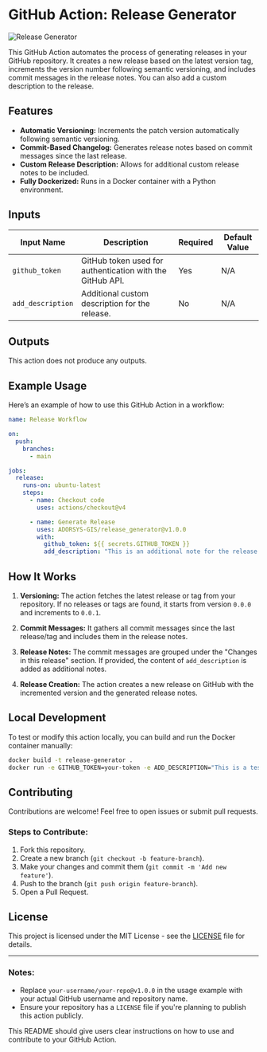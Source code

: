 # GitHub Action: Release Generator

![Release Generator](https://img.shields.io/badge/GitHub%20Action-Release%20Generator-blue)

This GitHub Action automates the process of generating releases in your GitHub repository. It creates a new release based on the latest version tag, increments the version number following semantic versioning, and includes commit messages in the release notes. You can also add a custom description to the release.

## Features

- **Automatic Versioning:** Increments the patch version automatically following semantic versioning.
- **Commit-Based Changelog:** Generates release notes based on commit messages since the last release.
- **Custom Release Description:** Allows for additional custom release notes to be included.
- **Fully Dockerized:** Runs in a Docker container with a Python environment.

## Inputs

| Input Name         | Description                                                               | Required | Default Value |
|--------------------|---------------------------------------------------------------------------|----------|---------------|
| `github_token`     | GitHub token used for authentication with the GitHub API.                 | Yes      | N/A           |
| `add_description`  | Additional custom description for the release.                           | No       | N/A           |

## Outputs

This action does not produce any outputs.

## Example Usage

Here’s an example of how to use this GitHub Action in a workflow:

```yaml
name: Release Workflow

on:
  push:
    branches:
      - main

jobs:
  release:
    runs-on: ubuntu-latest
    steps:
      - name: Checkout code
        uses: actions/checkout@v4

      - name: Generate Release
        uses: ADORSYS-GIS/release_generator@v1.0.0
        with:
          github_token: ${{ secrets.GITHUB_TOKEN }}
          add_description: "This is an additional note for the release."
```

## How It Works

1. **Versioning:** The action fetches the latest release or tag from your repository. If no releases or tags are found, it starts from version `0.0.0` and increments to `0.0.1`.

2. **Commit Messages:** It gathers all commit messages since the last release/tag and includes them in the release notes.

3. **Release Notes:** The commit messages are grouped under the "Changes in this release" section. If provided, the content of `add_description` is added as additional notes.

4. **Release Creation:** The action creates a new release on GitHub with the incremented version and the generated release notes.

## Local Development

To test or modify this action locally, you can build and run the Docker container manually:

```bash
docker build -t release-generator .
docker run -e GITHUB_TOKEN=your-token -e ADD_DESCRIPTION="This is a test release" release-generator
```

## Contributing

Contributions are welcome! Feel free to open issues or submit pull requests.

### Steps to Contribute:

1. Fork this repository.
2. Create a new branch (`git checkout -b feature-branch`).
3. Make your changes and commit them (`git commit -m 'Add new feature'`).
4. Push to the branch (`git push origin feature-branch`).
5. Open a Pull Request.

## License

This project is licensed under the MIT License - see the [LICENSE](LICENSE) file for details.

---

### Notes:

- Replace `your-username/your-repo@v1.0.0` in the usage example with your actual GitHub username and repository name.
- Ensure your repository has a `LICENSE` file if you're planning to publish this action publicly.

This README should give users clear instructions on how to use and contribute to your GitHub Action.